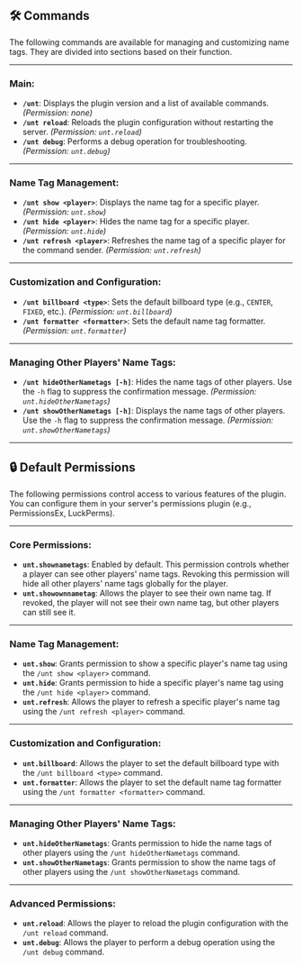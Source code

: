 ## 🛠️ **Commands**

The following commands are available for managing and customizing name tags. They are divided into sections based on their function.

---

### Main:
- **`/unt`**: Displays the plugin version and a list of available commands. *(Permission: none)*
- **`/unt reload`**: Reloads the plugin configuration without restarting the server. *(Permission: `unt.reload`)*
- **`/unt debug`**: Performs a debug operation for troubleshooting. *(Permission: `unt.debug`)*

---

### Name Tag Management:
- **`/unt show <player>`**: Displays the name tag for a specific player. *(Permission: `unt.show`)*
- **`/unt hide <player>`**: Hides the name tag for a specific player. *(Permission: `unt.hide`)*
- **`/unt refresh <player>`**: Refreshes the name tag of a specific player for the command sender. *(Permission: `unt.refresh`)*

---

### Customization and Configuration:
- **`/unt billboard <type>`**: Sets the default billboard type (e.g., `CENTER`, `FIXED`, etc.). *(Permission: `unt.billboard`)*
- **`/unt formatter <formatter>`**: Sets the default name tag formatter. *(Permission: `unt.formatter`)*

---

### Managing Other Players' Name Tags:
- **`/unt hideOtherNametags [-h]`**: Hides the name tags of other players. Use the `-h` flag to suppress the confirmation message. *(Permission: `unt.hideOtherNametags`)*
- **`/unt showOtherNametags [-h]`**: Displays the name tags of other players. Use the `-h` flag to suppress the confirmation message. *(Permission: `unt.showOtherNametags`)*

---

## 🔒 **Default Permissions**

The following permissions control access to various features of the plugin. You can configure them in your server's permissions plugin (e.g., PermissionsEx, LuckPerms).

---

### **Core Permissions:**
- **`unt.shownametags`**: Enabled by default. This permission controls whether a player can see other players' name tags. Revoking this permission will hide all other players' name tags globally for the player.
- **`unt.showownnametag`**: Allows the player to see their own name tag. If revoked, the player will not see their own name tag, but other players can still see it.

---

### **Name Tag Management:**
- **`unt.show`**: Grants permission to show a specific player's name tag using the `/unt show <player>` command.
- **`unt.hide`**: Grants permission to hide a specific player's name tag using the `/unt hide <player>` command.
- **`unt.refresh`**: Allows the player to refresh a specific player's name tag using the `/unt refresh <player>` command.

---

### **Customization and Configuration:**
- **`unt.billboard`**: Allows the player to set the default billboard type with the `/unt billboard <type>` command.
- **`unt.formatter`**: Allows the player to set the default name tag formatter using the `/unt formatter <formatter>` command.

---

### **Managing Other Players' Name Tags:**
- **`unt.hideOtherNametags`**: Grants permission to hide the name tags of other players using the `/unt hideOtherNametags` command.
- **`unt.showOtherNametags`**: Grants permission to show the name tags of other players using the `/unt showOtherNametags` command.

--- 

### **Advanced Permissions:**
- **`unt.reload`**: Allows the player to reload the plugin configuration with the `/unt reload` command.
- **`unt.debug`**: Allows the player to perform a debug operation using the `/unt debug` command.


